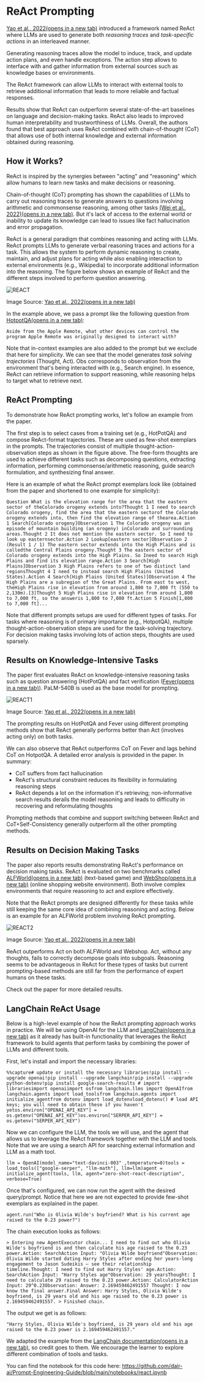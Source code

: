 # ReAct Prompting

[Yao et al., 2022(opens in a new tab)](https://arxiv.org/abs/2210.03629) introduced a framework named ReAct where LLMs are used to generate both *reasoning traces* and *task-specific actions* in an interleaved manner.

Generating reasoning traces allow the model to induce, track, and update action plans, and even handle exceptions. The action step allows to interface with and gather information from external sources such as knowledge bases or environments.

The ReAct framework can allow LLMs to interact with external tools to retrieve additional information that leads to more reliable and factual responses.

Results show that ReAct can outperform several state-of-the-art baselines on language and decision-making tasks. ReAct also leads to improved human interpretability and trustworthiness of LLMs. Overall, the authors found that best approach uses ReAct combined with chain-of-thought (CoT) that allows use of both internal knowledge and external information obtained during reasoning.

## How it Works?

ReAct is inspired by the synergies between "acting" and "reasoning" which allow humans to learn new tasks and make decisions or reasoning.

Chain-of-thought (CoT) prompting has shown the capabilities of LLMs to carry out reasoning traces to generate answers to questions involving arithmetic and commonsense reasoning, among other tasks [(Wei et al., 2022)(opens in a new tab)](https://arxiv.org/abs/2201.11903). But it's lack of access to the external world or inability to update its knowledge can lead to issues like fact hallucination and error propagation.

ReAct is a general paradigm that combines reasoning and acting with LLMs. ReAct prompts LLMs to generate verbal reasoning traces and actions for a task. This allows the system to perform dynamic reasoning to create, maintain, and adjust plans for acting while also enabling interaction to external environments (e.g., Wikipedia) to incorporate additional information into the reasoning. The figure below shows an example of ReAct and the different steps involved to perform question answering.

![REACT](https://www.promptingguide.ai/_next/image?url=%2F_next%2Fstatic%2Fmedia%2Freact.8e7c93ae.png&w=1920&q=75)

Image Source: [Yao et al., 2022(opens in a new tab)](https://arxiv.org/abs/2210.03629)

In the example above, we pass a prompt like the following question from [HotpotQA(opens in a new tab)](https://hotpotqa.github.io/):

```
Aside from the Apple Remote, what other devices can control the program Apple Remote was originally designed to interact with?
```



Note that in-context examples are also added to the prompt but we exclude that here for simplicity. We can see that the model generates *task solving trajectories* (Thought, Act). Obs corresponds to observation from the environment that's being interacted with (e.g., Search engine). In essence, ReAct can retrieve information to support reasoning, while reasoning helps to target what to retrieve next.

## ReAct Prompting

To demonstrate how ReAct prompting works, let's follow an example from the paper.

The first step is to select cases from a training set (e.g., HotPotQA) and compose ReAct-format trajectories. These are used as few-shot exemplars in the prompts. The trajectories consist of multiple thought-action-observation steps as shown in the figure above. The free-form thoughts are used to achieve different tasks such as decomposing questions, extracting information, performing commonsense/arithmetic reasoning, guide search formulation, and synthesizing final answer.

Here is an example of what the ReAct prompt exemplars look like (obtained from the paper and shortened to one example for simplicity):

```
Question What is the elevation range for the area that the eastern sector of theColorado orogeny extends into?Thought 1 I need to search Colorado orogeny, find the area that the eastern sectorof the Colorado orogeny extends into, then find the elevation range of thearea.Action 1 Search[Colorado orogeny]Observation 1 The Colorado orogeny was an episode of mountain building (an orogeny) inColorado and surrounding areas.Thought 2 It does not mention the eastern sector. So I need to look up easternsector.Action 2 Lookup[eastern sector]Observation 2 (Result 1 / 1) The eastern sector extends into the High Plains and is calledthe Central Plains orogeny.Thought 3 The eastern sector of Colorado orogeny extends into the High Plains. So Ineed to search High Plains and find its elevation range.Action 3 Search[High Plains]Observation 3 High Plains refers to one of two distinct land regionsThought 4 I need to instead search High Plains (United States).Action 4 Search[High Plains (United States)]Observation 4 The High Plains are a subregion of the Great Plains. From east to west, theHigh Plains rise in elevation from around 1,800 to 7,000 ft (550 to 2,130m).[3]Thought 5 High Plains rise in elevation from around 1,800 to 7,000 ft, so the answeris 1,800 to 7,000 ft.Action 5 Finish[1,800 to 7,000 ft]...
```



Note that different prompts setups are used for different types of tasks. For tasks where reasoning is of primary importance (e.g., HotpotQA), multiple thought-action-observation steps are used for the task-solving trajectory. For decision making tasks involving lots of action steps, thoughts are used sparsely.

## Results on Knowledge-Intensive Tasks

The paper first evaluates ReAct on knowledge-intensive reasoning tasks such as question answering (HotPotQA) and fact verification ([Fever(opens in a new tab)](https://fever.ai/resources.html)). PaLM-540B is used as the base model for prompting.

![REACT1](https://www.promptingguide.ai/_next/image?url=%2F_next%2Fstatic%2Fmedia%2Ftable1.e25bc12b.png&w=1920&q=75)

Image Source: [Yao et al., 2022(opens in a new tab)](https://arxiv.org/abs/2210.03629)

The prompting results on HotPotQA and Fever using different prompting methods show that ReAct generally performs better than Act (involves acting only) on both tasks.

We can also observe that ReAct outperforms CoT on Fever and lags behind CoT on HotpotQA. A detailed error analysis is provided in the paper. In summary:

- CoT suffers from fact hallucination
- ReAct's structural constraint reduces its flexibility in formulating reasoning steps
- ReAct depends a lot on the information it's retrieving; non-informative search results derails the model reasoning and leads to difficulty in recovering and reformulating thoughts

Prompting methods that combine and support switching between ReAct and CoT+Self-Consistency generally outperform all the other prompting methods.

## Results on Decision Making Tasks

The paper also reports results demonstrating ReAct's performance on decision making tasks. ReAct is evaluated on two benchmarks called [ALFWorld(opens in a new tab)](https://alfworld.github.io/) (text-based game) and [WebShop(opens in a new tab)](https://webshop-pnlp.github.io/) (online shopping website environment). Both involve complex environments that require reasoning to act and explore effectively.

Note that the ReAct prompts are designed differently for these tasks while still keeping the same core idea of combining reasoning and acting. Below is an example for an ALFWorld problem involving ReAct prompting.

![REACT2](https://www.promptingguide.ai/_next/image?url=%2F_next%2Fstatic%2Fmedia%2Falfworld.da30656d.png&w=1920&q=75)

Image Source: [Yao et al., 2022(opens in a new tab)](https://arxiv.org/abs/2210.03629)

ReAct outperforms Act on both ALFWorld and Webshop. Act, without any thoughts, fails to correctly decompose goals into subgoals. Reasoning seems to be advantageous in ReAct for these types of tasks but current prompting-based methods are still far from the performance of expert humans on these tasks.

Check out the paper for more detailed results.

## LangChain ReAct Usage

Below is a high-level example of how the ReAct prompting approach works in practice. We will be using OpenAI for the LLM and [LangChain(opens in a new tab)](https://python.langchain.com/en/latest/index.html) as it already has built-in functionality that leverages the ReAct framework to build agents that perform tasks by combining the power of LLMs and different tools.

First, let's install and import the necessary libraries:

```
%%capture# update or install the necessary libraries!pip install --upgrade openai!pip install --upgrade langchain!pip install --upgrade python-dotenv!pip install google-search-results # import librariesimport openaiimport osfrom langchain.llms import OpenAIfrom langchain.agents import load_toolsfrom langchain.agents import initialize_agentfrom dotenv import load_dotenvload_dotenv() # load API keys; you will need to obtain these if you haven't yetos.environ["OPENAI_API_KEY"] = os.getenv("OPENAI_API_KEY")os.environ["SERPER_API_KEY"] = os.getenv("SERPER_API_KEY") 
```



Now we can configure the LLM, the tools we will use, and the agent that allows us to leverage the ReAct framework together with the LLM and tools. Note that we are using a search API for searching external information and LLM as a math tool.

```
llm = OpenAI(model_name="text-davinci-003" ,temperature=0)tools = load_tools(["google-serper", "llm-math"], llm=llm)agent = initialize_agent(tools, llm, agent="zero-shot-react-description", verbose=True)
```



Once that's configured, we can now run the agent with the desired query/prompt. Notice that here we are not expected to provide few-shot exemplars as explained in the paper.

```
agent.run("Who is Olivia Wilde's boyfriend? What is his current age raised to the 0.23 power?")
```



The chain execution looks as follows:

```
> Entering new AgentExecutor chain... I need to find out who Olivia Wilde's boyfriend is and then calculate his age raised to the 0.23 power.Action: SearchAction Input: "Olivia Wilde boyfriend"Observation: Olivia Wilde started dating Harry Styles after ending her years-long engagement to Jason Sudeikis — see their relationship timeline.Thought: I need to find out Harry Styles' age.Action: SearchAction Input: "Harry Styles age"Observation: 29 yearsThought: I need to calculate 29 raised to the 0.23 power.Action: CalculatorAction Input: 29^0.23Observation: Answer: 2.169459462491557 Thought: I now know the final answer.Final Answer: Harry Styles, Olivia Wilde's boyfriend, is 29 years old and his age raised to the 0.23 power is 2.169459462491557. > Finished chain.
```



The output we get is as follows:

```
"Harry Styles, Olivia Wilde's boyfriend, is 29 years old and his age raised to the 0.23 power is 2.169459462491557."
```



We adapted the example from the [LangChain documentation(opens in a new tab)](https://python.langchain.com/docs/modules/agents/agent_types/react), so credit goes to them. We encourage the learner to explore different combination of tools and tasks.

You can find the notebook for this code here: https://github.com/dair-ai/Prompt-Engineering-Guide/blob/main/notebooks/react.ipynb